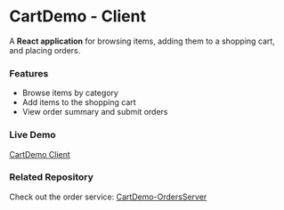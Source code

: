 # CartDemo - Client  

A **React application** for browsing items, adding them to a shopping cart, and placing orders.  

### Features  
- Browse items by category  
- Add items to the shopping cart  
- View order summary and submit orders  

### Live Demo  
[CartDemo Client](http://bucket-shopping-app.s3-website-us-east-1.amazonaws.com)  

### Related Repository  
Check out the order service: [CartDemo-OrdersServer](https://github.com/citizen-dror/CartDemo-OrdersServer)  
